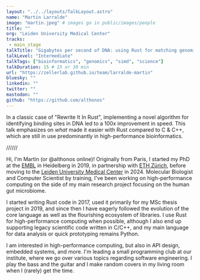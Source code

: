 ```yaml
---
layout: "../../layouts/TalkLayout.astro"
name: "Martin Larralde"
image: "martin.jpeg" # images go in public/images/people
title: ""
org: "Leiden University Medical Center"
tracks: 
 - main_stage
talkTitle: "Gigabytes per second of DNA: using Rust for matching genomic motifs"
talkLevel: "Intermediate"
talkTags: ["bioinformatics", "genomics", "simd", "science"]
talkDuration: 15 # 15 or 30 min
url: "https://zellerlab.github.io/team/larralde-martin"
bluesky: ""
linkedin: ""
twitter: ""
mastodon: ""
github: "https://github.com/althonos"
---
```


In a classic case of "Rewrite It In Rust", implementing a novel
algorithm for identifying binding sites in DNA led to a 100x improvement in 
speed. This talk emphasizes on *what* made it easier with Rust compared
to C & C++, which are still in use predominantly in high-performance bioinformatics.

////// <!-- sepatator between abstract and bio -->

Hi, I'm Martin (or @althonos online)! Originally from Paris, I started my PhD at the [EMBL](https://www.embl.org/) in Heidelberg in 2019, in partnership with [ETH Zürich](https://ethz.ch/en.html), before moving to the [Leiden University Medical Center](https://www.lumc.nl/en/) in 2024. Molecular Biologist and Computer Scientist by training, I've been working on high-performance computing on the side of my main research project focusing on the human gut microbiome.

I started writing Rust code in 2017, used it primarily for my MSc thesis project in 2019, and since then I have eagerly followed the evolution of the core language as well as the flourishing ecosystem of libraries. I use Rust for high-performance computing when possible, although I also end up supporting legacy scientific code written in C/C++, and my main language for data analysis or quick prototyping remains Python. 

I am interested in high-performance computing, but also in API design, embedded systems, and more. I'm leading a small programming club at our institute, where we go over various topics regarding software engineering. I play the bass and the guitar and I make random covers in my living room when I (rarely) get the time.


